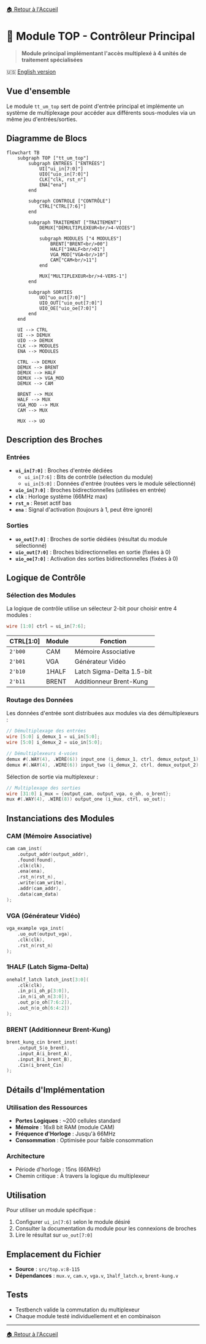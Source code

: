 [🏠 Retour à l'Accueil](../README_FR.md)

# 🔀 Module TOP - Contrôleur Principal

> **Module principal implémentant l'accès multiplexé à 4 unités de traitement spécialisées**

🇺🇸 [English version](top.md)

## Vue d'ensemble

Le module `tt_um_top` sert de point d'entrée principal et implémente un système de multiplexage pour accéder aux différents sous-modules via un même jeu d'entrées/sorties.

## Diagramme de Blocs

```mermaid
flowchart TB
    subgraph TOP ["tt_um_top"]
        subgraph ENTREES ["ENTRÉES"]
            UI["ui_in[7:0]"]
            UIO["uio_in[7:0]"]
            CLK["clk, rst_n"]
            ENA["ena"]
        end
        
        subgraph CONTROLE ["CONTRÔLE"]
            CTRL["CTRL[7:6]"]
        end
        
        subgraph TRAITEMENT ["TRAITEMENT"]
            DEMUX["DÉMULTIPLEXEUR<br/>4-VOIES"]
            
            subgraph MODULES ["4 MODULES"]
                BRENT["BRENT<br/>00"]
                HALF["1HALF<br/>01"] 
                VGA_MOD["VGA<br/>10"]
                CAM["CAM<br/>11"]
            end
            
            MUX["MULTIPLEXEUR<br/>4-VERS-1"]
        end
        
        subgraph SORTIES
            UO["uo_out[7:0]"]
            UIO_OUT["uio_out[7:0]"]
            UIO_OE["uio_oe[7:0]"]
        end
    end
    
    UI --> CTRL
    UI --> DEMUX
    UIO --> DEMUX
    CLK --> MODULES
    ENA --> MODULES
    
    CTRL --> DEMUX
    DEMUX --> BRENT
    DEMUX --> HALF
    DEMUX --> VGA_MOD
    DEMUX --> CAM
    
    BRENT --> MUX
    HALF --> MUX
    VGA_MOD --> MUX
    CAM --> MUX
    
    MUX --> UO
```

## Description des Broches

### Entrées
- **`ui_in[7:0]`** : Broches d'entrée dédiées
  - `ui_in[7:6]` : Bits de contrôle (sélection du module)
  - `ui_in[5:0]` : Données d'entrée (routées vers le module sélectionné)
- **`uio_in[7:0]`** : Broches bidirectionnelles (utilisées en entrée)
- **`clk`** : Horloge système (66MHz max)
- **`rst_n`** : Reset actif bas
- **`ena`** : Signal d'activation (toujours à 1, peut être ignoré)

### Sorties
- **`uo_out[7:0]`** : Broches de sortie dédiées (résultat du module sélectionné)
- **`uio_out[7:0]`** : Broches bidirectionnelles en sortie (fixées à 0)
- **`uio_oe[7:0]`** : Activation des sorties bidirectionnelles (fixées à 0)

## Logique de Contrôle

### Sélection des Modules

La logique de contrôle utilise un sélecteur 2-bit pour choisir entre 4 modules :

```verilog
wire [1:0] ctrl = ui_in[7:6];
```

| CTRL[1:0] | Module | Fonction |
|-----------|--------|----------|
| `2'b00` | CAM | Mémoire Associative |
| `2'b01` | VGA | Générateur Vidéo |
| `2'b10` | 1HALF | Latch Sigma-Delta 1.5-bit |
| `2'b11` | BRENT | Additionneur Brent-Kung |

### Routage des Données

Les données d'entrée sont distribuées aux modules via des démultiplexeurs :

```verilog
// Démultiplexage des entrées
wire [5:0] i_demux_1 = ui_in[5:0];
wire [5:0] i_demux_2 = uio_in[5:0];

// Démultiplexeurs 4-voies
demux #(.WAY(4), .WIRE(6)) input_one (i_demux_1, ctrl, demux_output_1);
demux #(.WAY(4), .WIRE(6)) input_two (i_demux_2, ctrl, demux_output_2);
```

Sélection de sortie via multiplexeur :

```verilog
// Multiplexage des sorties
wire [31:0] i_mux = {output_cam, output_vga, o_oh, o_brent};
mux #(.WAY(4), .WIRE(8)) output_one (i_mux, ctrl, uo_out);
```

## Instanciations des Modules

### CAM (Mémoire Associative)
```verilog
cam cam_inst(
    .output_addr(output_addr),
    .found(found),
    .clk(clk),
    .ena(ena),
    .rst_n(rst_n),
    .write(cam_write),
    .addr(cam_addr),
    .data(cam_data)
);
```

### VGA (Générateur Vidéo)
```verilog
vga_example vga_inst(
    .uo_out(output_vga),
    .clk(clk),
    .rst_n(rst_n)
);
```

### 1HALF (Latch Sigma-Delta)
```verilog
onehalf_latch latch_inst[3:0](
    .clk(clk),
    .in_p(i_oh_p[3:0]),
    .in_n(i_oh_n[3:0]),
    .out_p(o_oh[7:6:2]),
    .out_n(o_oh[6:4:2])
);
```

### BRENT (Additionneur Brent-Kung)
```verilog
brent_kung_cin brent_inst(
    .output_S(o_brent),
    .input_A(i_brent_A),
    .input_B(i_brent_B),
    .Cin(i_brent_Cin)
);
```

## Détails d'Implémentation

### Utilisation des Ressources
- **Portes Logiques** : ~200 cellules standard
- **Mémoire** : 16x8 bit RAM (module CAM)
- **Fréquence d'Horloge** : Jusqu'à 66MHz
- **Consommation** : Optimisée pour faible consommation

### Architecture
- Période d'horloge : 15ns (66MHz)
- Chemin critique : À travers la logique du multiplexeur

## Utilisation

Pour utiliser un module spécifique :
1. Configurer `ui_in[7:6]` selon le module désiré
2. Consulter la documentation du module pour les connexions de broches
3. Lire le résultat sur `uo_out[7:0]`

## Emplacement du Fichier
- **Source** : `src/top.v:8-115`
- **Dépendances** : `mux.v`, `cam.v`, `vga.v`, `1half_latch.v`, `brent-kung.v`

## Tests
- Testbench valide la commutation du multiplexeur
- Chaque module testé individuellement et en combinaison

---
[🏠 Retour à l'Accueil](../README_FR.md)